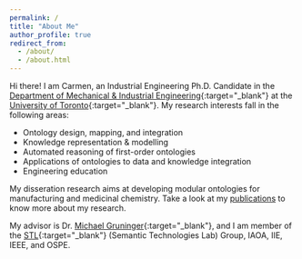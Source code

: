 ```yaml
---
permalink: /
title: "About Me"
author_profile: true
redirect_from: 
  - /about/
  - /about.html
---
```


Hi there! I am Carmen, an Industrial Engineering Ph.D. Candidate in the [Department of Mechanical & Industrial Engineering](http://www.mie.utoronto.ca/){:target="_blank"} at the [University of Toronto](http://www.utoronto.ca/){:target="_blank"}. My research interests fall in the following areas:
* Ontology design, mapping, and integration
* Knowledge representation & modelling
* Automated reasoning of first-order ontologies
* Applications of ontologies to data and knowledge integration
* Engineering education


My disseration research aims at developing modular ontologies for manufacturing and medicinal chemistry. Take a look at my [publications](publications/) to know more about my research.

My advisor is Dr. [Michael Gruninger](http://stl.mie.utoronto.ca/gruninger.html){:target="_blank"}, and I am member of the [STL](https://stl.mie.utoronto.ca/){:target="_blank"} (Semantic Technologies Lab) Group, IAOA, IIE, IEEE, and OSPE.


